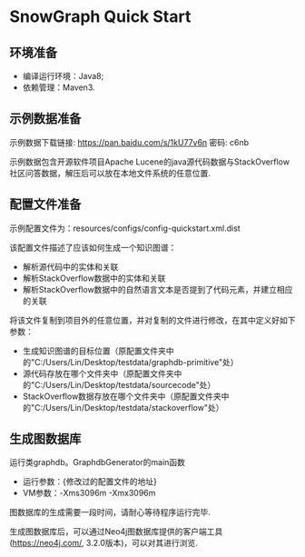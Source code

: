 # SnowGraph Quick Start

环境准备
-------------------------------
- 编译运行环境：Java8;
- 依赖管理：Maven3.

示例数据准备
--------------------------------
示例数据下载链接: https://pan.baidu.com/s/1kU77v6n 密码: c6nb

示例数据包含开源软件项目Apache Lucene的java源代码数据与StackOverflow社区问答数据，解压后可以放在本地文件系统的任意位置.

配置文件准备
--------------------------------
示例配置文件为：resources/configs/config-quickstart.xml.dist

该配置文件描述了应该如何生成一个知识图谱：
- 解析源代码中的实体和关联
- 解析StackOverflow数据中的实体和关联
- 解析StackOverflow数据中的自然语言文本是否提到了代码元素，并建立相应的关联

将该文件复制到项目外的任意位置，并对复制的文件进行修改，在其中定义好如下参数：
- 生成知识图谱的目标位置（原配置文件夹中的"C:/Users/Lin/Desktop/testdata/graphdb-primitive"处）
- 源代码存放在哪个文件夹中（原配置文件夹中的"C:/Users/Lin/Desktop/testdata/sourcecode"处）
- StackOverflow数据存放在哪个文件夹中（原配置文件夹中的"C:/Users/Lin/Desktop/testdata/stackoverflow"处）

生成图数据库
--------------------------------------------------
运行类graphdb。GraphdbGenerator的main函数
- 运行参数：{修改过的配置文件的地址}
- VM参数：-Xms3096m -Xmx3096m

图数据库的生成需要一段时间，请耐心等待程序运行完毕.

生成图数据库后，可以通过Neo4j图数据库提供的客户端工具(https://neo4j.com/, 3.2.0版本)，可以对其进行浏览.
